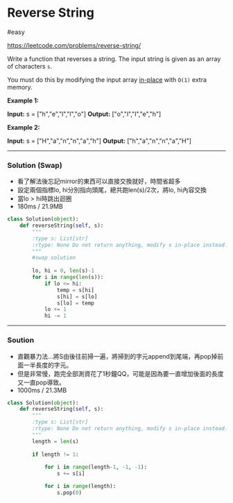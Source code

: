 # Reverse String
#easy 

https://leetcode.com/problems/reverse-string/

Write a function that reverses a string. The input string is given as an array of characters `s`.

You must do this by modifying the input array [in-place](https://en.wikipedia.org/wiki/In-place_algorithm) with `O(1)` extra memory.

**Example 1:**

**Input:** s = ["h","e","l","l","o"]
**Output:** ["o","l","l","e","h"]

**Example 2:**

**Input:** s = ["H","a","n","n","a","h"]
**Output:** ["h","a","n","n","a","H"]

--- 
### Solution (Swap)
- 看了解法後忘記mirror的東西可以直接交換就好，時間省超多
- 設定兩個指標lo, hi分別指向頭尾，總共跑len(s)/2次，將lo, hi內容交換
- 當lo > hi時跳出迴圈
- 180ms / 21.9MB

```python
class Solution(object):
    def reverseString(self, s):
        """
        :type s: List[str]
        :rtype: None Do not return anything, modify s in-place instead.
        """
        #swap solution
        
        lo, hi = 0, len(s)-1
        for i in range(len(s)):
            if lo <= hi:
                temp = s[hi]
                s[hi] = s[lo]
                s[lo] = temp
            lo += 1
            hi -= 1
```

--- 
### Soution
- 直觀暴力法...將S由後往前掃一遍，將掃到的字元append到尾端，再pop掉前面一半長度的字元。
- 但是非常慢，跑完全部測資花了1秒鐘QQ，可能是因為要一直增加後面的長度又一直pop導致。
- 1000ms / 21.3MB
```python
class Solution(object):
    def reverseString(self, s):
        """
        :type s: List[str]
        :rtype: None Do not return anything, modify s in-place instead.
        """
        length = len(s)
        
        if length != 1:
        
            for i in range(length-1, -1, -1):
                s += s[i]

            for i in range(length):
                s.pop(0)
```